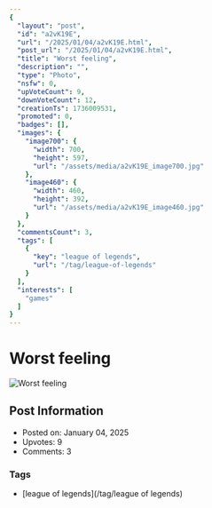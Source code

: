 ```yaml
---
{
  "layout": "post",
  "id": "a2vK19E",
  "url": "/2025/01/04/a2vK19E.html",
  "post_url": "/2025/01/04/a2vK19E.html",
  "title": "Worst feeling",
  "description": "",
  "type": "Photo",
  "nsfw": 0,
  "upVoteCount": 9,
  "downVoteCount": 12,
  "creationTs": 1736009531,
  "promoted": 0,
  "badges": [],
  "images": {
    "image700": {
      "width": 700,
      "height": 597,
      "url": "/assets/media/a2vK19E_image700.jpg"
    },
    "image460": {
      "width": 460,
      "height": 392,
      "url": "/assets/media/a2vK19E_image460.jpg"
    }
  },
  "commentsCount": 3,
  "tags": [
    {
      "key": "league of legends",
      "url": "/tag/league-of-legends"
    }
  ],
  "interests": [
    "games"
  ]
}
---
```


# Worst feeling

![Worst feeling](/assets/media/a2vK19E_image700.jpg)

## Post Information

- Posted on: January 04, 2025
- Upvotes: 9
- Comments: 3

### Tags

- [league of legends](/tag/league of legends)
